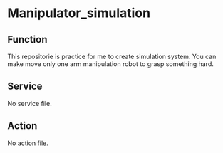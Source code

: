 # Manipulator_simulation

## Function
This repositorie is practice for me to create simulation system.
You can make move only one arm manipulation robot to grasp something hard. 

## Service
No service file.

## Action
No action file.

